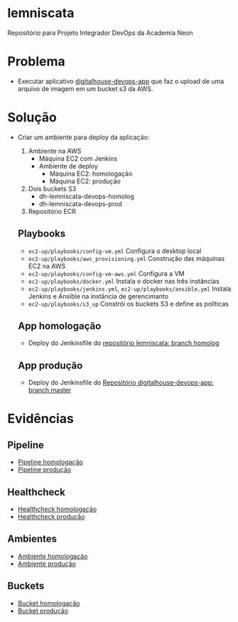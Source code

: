 # lemniscata
Repositório para Projeto Integrador DevOps da Academia Neon

# Problema
* Executar aplicativo [digitalhouse-devops-app](https://github.com/nkgushiken/digitalhouse-devops-app) que faz o upload de uma arquivo de imagem em um bucket s3 da AWS.

# Solução
* Criar um ambiente para deploy da aplicação:
    1) Ambiente na AWS
        * Máquina EC2 com Jenkins
        * Ambiente de deploy
            * Máquina EC2: homologação
            * Máquina EC2: produção
    2) Dois buckets S3
        * dh-lemniscata-devops-homolog
        * dh-lemniscata-devops-prod
    3) Repositório ECR

    ## Playbooks
    * `ec2-up/playbooks/config-vm.yml`
        Configura o desktop local
    * `ec2-up/playbooks/aws_provisioning.yml`
        Construção das máquinas EC2 na AWS
    * `ec2-up/playbooks/config-vm-aws.yml`
        Configura a VM
    * `ec2-up/playbooks/docker.yml`
        Instala o docker nas três instâncias
    * `ec2-up/playbooks/jenkins.yml`, `ec2-up/playbooks/ansible.yml`
        Instala Jenkins e Ansible na instância de gerencimanto
    * `ec2-up/playbooks/s3_up`
        Constrói os buckets S3 e define as políticas
    
    ## App homologação
    * Deploy do Jenkinsfile do [repositório lemniscata: branch homolog](https://github.com/nkgushiken/lemniscata/tree/homolog)
    ## App produção
    * Deploy do Jenkinsfile do [Repositório digitalhouse-devops-app: branch master](https://github.com/nkgushiken/digitalhouse-devops-app)

# Evidências
## Pipeline
* [Pipeline homologação]()
* [Pipeline produção]()
## Healthcheck
* [Healthcheck homologação]()
* [Healthcheck produção]()
## Ambientes
* [Ambiente homologação]()
* [Ambiente produção]()
## Buckets
* [Bucket homologação]()
* [Bucket produção]()

